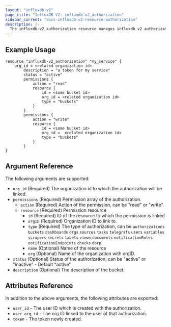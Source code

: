 ```yaml
---
layout: "influxdb-v2"
page_title: "InfluxDB V2: influxdb-v2_authorization"
sidebar_current: "docs-influxdb-v2-resource-authorization"
description: |-
  The influxdb-v2_authorization resource manages influxdb v2 authorizations.
---
```


## Example Usage

```hcl
resource "influxdb-v2_authorization" "my_service" {
    org_id = <related organization id>
        description = "a token for my service"
        status = "active"
        permissions {
            action = "read"
            resource {
                id = <some bucket id>
                org_id = <related organization id>
                type = "buckets"
            }
        }
        permissions {
            action = "write"
            resource {
                id = <some bucket id>
                org_id =  <related organization id>
                type = "buckets"
            }
        }
}
```

## Argument Reference

The following arguments are supported: 

* ``org_id`` (Required) The organization id to which the authorization will be linked.
* ``permissions`` (Required) Permission array of the authorization.
    * ``action`` (Required) Action of the permission, can be "read" or "write".
    * ``resource`` (Required) Permission resource
        * ``id`` (Required) ID of the resource to which the permission is linked
        * ``orgID`` (Required) Organization ID to link to.
        * ``type`` (Required) The type of authorization, can be `authorizations` `buckets` `dashboards` `orgs` `sources` `tasks` `telegrafs` `users` `variables` `scrapers` `secrets` `labels` `views` `documents` `notificationRules` `notificationEndpoints` `checks` `dbrp`
        * ``name`` (Optional) Name of the resource 
        * ``org`` (Optional) Name of the organization with orgID.
* ``status`` (Optional) Status of the authorization, can be "active" or "inactive" - Default "active"
* ``description`` (Optional) The description of the bucket.

## Attributes Reference

In addition to the above arguments, the following attributes are exported:

* ``user_id`` - The user ID which is created with the authorization.
* ``user_org_id`` - The org ID linked to the user of that authorization.
* ``token`` - The token newly created.

